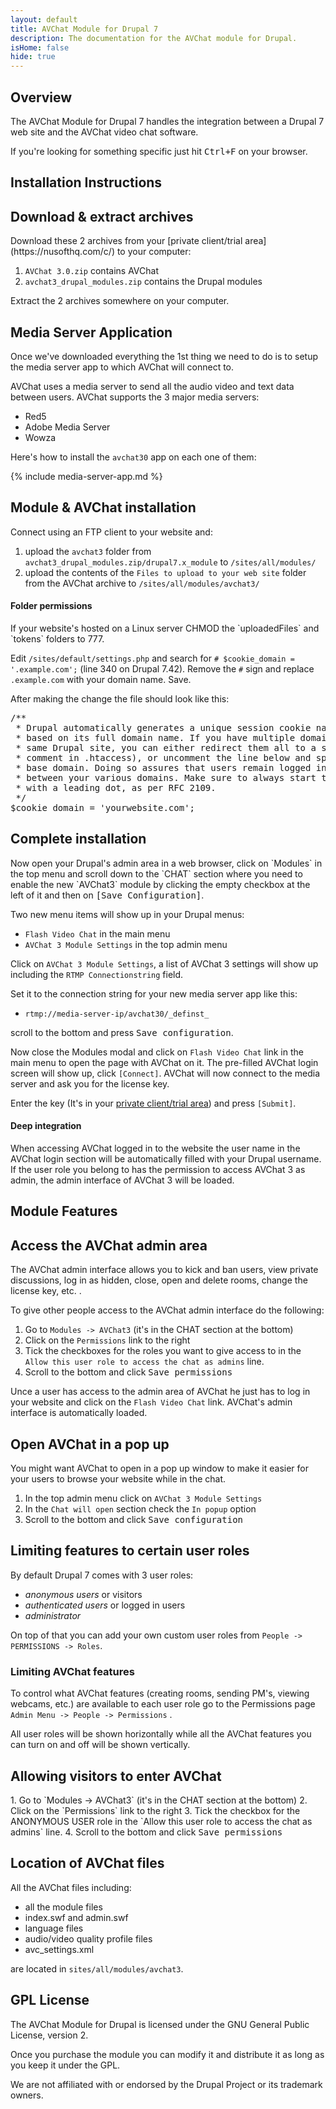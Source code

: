 ```yaml
---
layout: default
title: AVChat Module for Drupal 7
description: The documentation for the AVChat module for Drupal.
isHome: false
hide: true
---
```


<section class="bs-docs-section" markdown="1">
  <h1 id="overview" class="page-header">Overview</h1>
  <p class="lead">The AVChat Module for Drupal 7 handles the integration between a Drupal 7 web site and the AVChat video chat software.</p>

  If you're looking for something specific just hit <kbd>Ctrl+F</kbd> on your browser.
</section>

<section class="bs-docs-section" markdown="1">
  <h1 id="installation-instructions" class="page-header">Installation Instructions</h1>
<h2 id="installing-the-module">Download & extract archives</h2>
Download these 2 archives from your [private client/trial area](https://nusofthq.com/c/) to your computer:

1. `AVChat 3.0.zip` contains AVChat
2. `avchat3_drupal_modules.zip` contains the Drupal modules

Extract the 2 archives somewhere on your computer.

<h2 id="installing-the-module">Media Server Application</h2>
Once we've downloaded everything the 1st thing we need to do is to setup the media server app to which AVChat will connect to.

AVChat uses a media server to send all the audio video and text data between users. AVChat supports the 3 major media servers:

* Red5
* Adobe Media Server
* Wowza

Here's how to install the `avchat30` app on each one of them:

{% include media-server-app.md %}

<h2 id="installing-the-module">Module & AVChat installation</h2>
Connect using an FTP client to your website and:

1. upload the `avchat3` folder from `avchat3_drupal_modules.zip/drupal7.x_module` to `/sites/all/modules/`
2. upload the contents of the `Files to upload to your web site` folder from  the AVChat archive to `/sites/all/modules/avchat3/`

<div class="bs-callout bs-callout-info" id="callout-tables-responsive-overflow"> <h4>Folder permissions</h4> <p markdown="1">If your website's hosted on a Linux server CHMOD the `uploadedFiles` and `tokens` folders to 777.</p> </div>

Edit `/sites/default/settings.php` and search for `# $cookie_domain = '.example.com';` (line 340 on Drupal 7.42).
Remove the `#` sign and replace `.example.com` with your domain name. Save.

After making the change the file should look like this:
<pre>
/**
 * Drupal automatically generates a unique session cookie name for each site
 * based on its full domain name. If you have multiple domains pointing at the
 * same Drupal site, you can either redirect them all to a single domain (see
 * comment in .htaccess), or uncomment the line below and specify their shared
 * base domain. Doing so assures that users remain logged in as they cross
 * between your various domains. Make sure to always start the $cookie_domain
 * with a leading dot, as per RFC 2109.
 */
$cookie_domain = 'yourwebsite.com';
</pre>

<h2 id="installing-the-module">Complete installation</h2>
Now open your Drupal's admin area in a web browser, click on `Modules` in the top menu and scroll down to the `CHAT` section where you need to enable the new `AVChat3` module by clicking the empty checkbox at the left of it and then on <kbd>[Save Configuration]</kbd>.

Two new menu items will show up in your Drupal menus:

* `Flash Video Chat` in the main menu
* `AVChat 3 Module Settings` in the top admin menu

Click on `AVChat 3 Module Settings`, a list of AVChat 3 settings will show up including the `RTMP Connectionstring` field.

Set it to the connection string for your new media server app like this:

* `rtmp://media-server-ip/avchat30/_definst_`

scroll to the bottom and press <kbd>Save configuration</kbd>.

Now close the Modules modal and click on `Flash Video Chat` link in the main menu to open the page with AVChat on it. The pre-filled AVChat login screen will show up, click `[Connect]`. AVChat will now connect to the media server and ask you for the license key.

Enter the key (It's in your [private client/trial area](https://nusofthq.com/c/)) and press `[Submit]`.


<div class="bs-callout bs-callout-info" id="callout-tables-responsive-overflow"> <h4>Deep integration</h4> <p markdown="1">When accessing AVChat logged in to the website the user name in the AVChat login section will be automatically filled with your Drupal username. If the user role you belong to has the permission to access AVChat 3 as admin, the admin interface of AVChat 3 will be loaded.</p> </div>
</section>


<section class="bs-docs-section" markdown="1">
  <h1 id="installation-instructions" class="page-header">Module Features</h1>
  <h2 id="accessing-the-avchat-admin-area">Access the AVChat admin area</h2>
The AVChat admin interface allows you to kick and ban users, view private discussions, log in as hidden, close, open and delete rooms, change the license key, etc. .

To give other people access to the AVChat admin interface do the following:

1. Go to `Modules -> AVChat3` (it's in the CHAT section at the bottom)
2. Click on the `Permissions` link to the right
3. Tick the checkboxes for the roles you want to give access to in the `Allow this user role to access the chat as admins` line.
4. Scroll to the bottom and click <kbd>Save permissions</kbd>

Unce a user has access to the admin area of AVChat he just has to log in your website and click on the `Flash Video Chat` link. AVChat's admin interface is automatically loaded.

<h2 id="open-avchat-in-a-popup-window">Open AVChat in a pop up</h2>

You might want AVChat to open in a pop up window to make it easier for your users to browse your website while in the chat.

1. In the top admin menu click on `AVChat 3 Module Settings`
2. In the `Chat will open` section check the `In popup` option
4. Scroll to the bottom and click <kbd>Save configuration</kbd>

  <h2 id="permissions">Limiting features to certain user roles</h2>
  By default Drupal 7 comes with 3 user roles:

  * *anonymous users* or visitors
  * *authenticated users* or logged in users
  * *administrator*

On top of that you can add your own custom user roles from `People -> PERMISSIONS -> Roles`.
<h3>Limiting AVChat features</h3>

To control what AVChat features (creating rooms, sending PM's, viewing webcams, etc.) are available to each user role go to the Permissions page `Admin Menu -> People -> Permissions` .

All user roles will be shown horizontally while all the AVChat features you can turn on and off will be shown vertically.

<h2 id="location-of-avchat-files">Allowing visitors to enter AVChat</h2>
1. Go to `Modules -> AVChat3` (it's in the CHAT section at the bottom)
2. Click on the `Permissions` link to the right
3. Tick the checkbox for the ANONYMOUS USER role in the `Allow this user role to access the chat as admins` line.
4. Scroll to the bottom and click <kbd>Save permissions</kbd>


<h2 id="location-of-avchat-files">Location of AVChat files</h2>
All the AVChat  files including:

* all the module files
* index.swf and admin.swf
* language files
* audio/video quality profile files
* avc_settings.xml


are located in `sites/all/modules/avchat3`.

<h2 id="location-of-avchat-files">GPL License</h2>
The AVChat Module for Drupal is licensed under the GNU General Public License, version 2.

Once you purchase the module you can modify it and distribute it as long as you keep it under the GPL.

We are not affiliated with or endorsed by the Drupal Project or its trademark owners.
</section>
